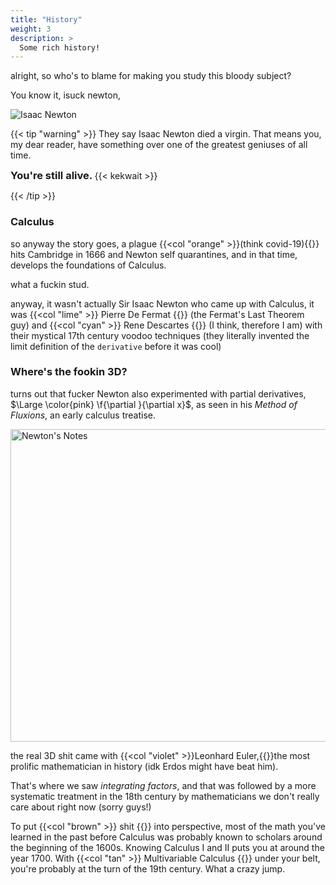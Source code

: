 ```yaml
---
title: "History"
weight: 3
description: >
  Some rich history!
---
```


alright, so who's to blame for making you study this bloody subject?

You know it, isuck newton,

![Isaac Newton](https://media.tenor.com/j9kKNhA4ow8AAAAM/isaac-newton-newton-xd.gif)

{{< tip "warning" >}}
They say Isaac Newton died a virgin. That means you, my dear reader, have something over one of the greatest geniuses of all time. 

<h3 style="display: inline;"> You're still alive. </h3> {{< kekwait >}}

{{< /tip >}}

### Calculus 

so anyway the story goes, a plague {{<col "orange" >}}(think covid-19){{</col>}} hits Cambridge in 1666 and Newton self quarantines, and in that time, develops the foundations of Calculus. 

what a fuckin stud.

anyway, it wasn't actually Sir Isaac Newton who came up with Calculus, it was {{<col "lime" >}} Pierre De Fermat {{</col>}} (the Fermat's Last Theorem guy) and 
 {{<col "cyan" >}} Rene Descartes {{</col>}} (I think, therefore I am) with their mystical 17th century voodoo techniques (they literally invented the limit definition of the `derivative` before it was cool)


### Where's the fookin 3D?

turns out that fucker Newton also experimented with partial derivatives, $\Large \color{pink} \f{\partial }{\partial x}$, as seen in his *Method of Fluxions*, an early calculus treatise.

 <img src="https://ilorentz.org/beenakker/MO/Newton_partial.png" alt="Newton's Notes" width="700" height="500"> 

 the real 3D shit came with {{<col "violet" >}}Leonhard Euler,{{</col>}}the most prolific mathematician in history (idk Erdos might have beat him).

 That's where we saw *integrating factors*, and that was followed by a more systematic treatment in the 18th century by mathematicians we don't really care about right now (sorry guys!)

 To put {{<col "brown" >}} shit {{</col>}} into perspective, most of the math you've learned in the past before Calculus was probably known to scholars around the beginning of the 1600s. Knowing Calculus I and II puts you at around the year 1700. With  {{<col "tan" >}} Multivariable Calculus {{</col>}} under your belt, you're probably at the turn of the 19th century. What a crazy jump. 
